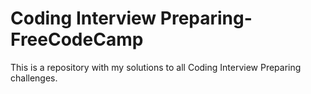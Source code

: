 # Coding Interview Preparing-FreeCodeCamp
This is a repository with my solutions to all Coding Interview Preparing challenges.
